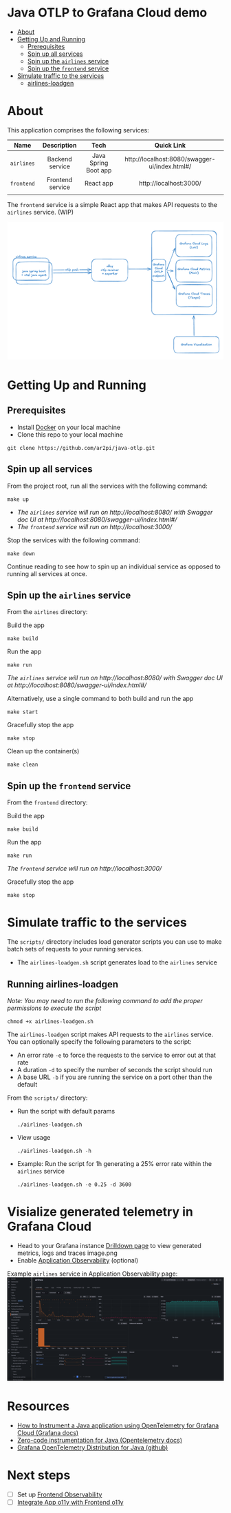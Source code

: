 # Java OTLP to Grafana Cloud demo

- [About](#about)
- [Getting Up and Running](#getting-up-and-running)
  - [Prerequisites](#prerequisites)
  - [Spin up all services](#spin-up-all-services)
  - [Spin up the `airlines` service](#spin-up-the-airlines-service)
  - [Spin up the `frontend` service](#spin-up-the-frontend-service)
- [Simulate traffic to the services](#simulate-traffic-to-the-services)
  - [airlines-loadgen](#running-airlines-loadgen)

# About

This application comprises the following services:

| Name | Description | Tech | Quick Link |
| :---: | :---: | :---: | :---: |
| `airlines` | Backend service | Java Spring Boot app | http://localhost:8080/swagger-ui/index.html#/ |
| `frontend` | Frontend service | React app | http://localhost:3000/ |
|||

The `frontend` service is a simple React app that makes API requests to the `airlines` service. (WIP)

![alt text](resources/diagram.png)

# Getting Up and Running

## Prerequisites

- Install [Docker](https://docs.docker.com/engine/install/) on your local machine
- Clone this repo to your local machine
```
git clone https://github.com/ar2pi/java-otlp.git
```

## Spin up all services

From the project root, run all the services with the following command:
```
make up
```

- *The `airlines` service will run on http://localhost:8080/ with Swagger doc UI at http://localhost:8080/swagger-ui/index.html#/*
- *The `frontend` service will run on http://localhost:3000/*

Stop the services with the following command:
```
make down
```

Continue reading to see how to spin up an individual service as opposed to running all services at once.

## Spin up the `airlines` service   

From the `airlines` directory:

Build the app
```
make build
```

Run the app
```
make run
```
*The `airlines` service will run on http://localhost:8080/ with Swagger doc UI at http://localhost:8080/swagger-ui/index.html#/*

Alternatively, use a single command to both build and run the app
```
make start
```

Gracefully stop the app
```
make stop
```

Clean up the container(s)
```
make clean
```

## Spin up the `frontend` service

From the `frontend` directory:

Build the app
```
make build
```

Run the app
```
make run
```
*The `frontend` service will run on http://localhost:3000/*

Gracefully stop the app
```
make stop
```

# Simulate traffic to the services

The `scripts/` directory includes load generator scripts you can use to make batch sets of requests to your running services.

- The `airlines-loadgen.sh` script generates load to the `airlines` service

## Running airlines-loadgen

*Note: You may need to run the following command to add the proper permissions to execute the script*
```
chmod +x airlines-loadgen.sh
```

The `airlines-loadgen` script makes API requests to the `airlines` service. You can optionally specify the following parameters to the script:
- An error rate `-e` to force the requests to the service to error out at that rate
- A duration `-d` to specify the number of seconds the script should run
- A base URL `-b` if you are running the service on a port other than the default

From the `scripts/` directory:

- Run the script with default params
  ```
  ./airlines-loadgen.sh
  ```

- View usage
  ```
  ./airlines-loadgen.sh -h
  ```

- Example: Run the script for 1h generating a 25% error rate within the `airlines` service
  ```
  ./airlines-loadgen.sh -e 0.25 -d 3600
  ```

# Visialize generated telemetry in Grafana Cloud

- Head to your Grafana instance [Drilldown page](https://grafana.com/docs/grafana/latest/explore/simplified-exploration/) to view generated metrics, logs and traces
image.png
- Enable [Application Observability](https://grafana.com/docs/grafana-cloud/monitor-applications/application-observability/setup/) (optional)

Example `airlines` service in Application Observability page:
![alt text](resources/appo11y.png)

# Resources

- [How to Instrument a Java application using OpenTelemetry for Grafana Cloud (Grafana docs)](https://grafana.com/docs/opentelemetry/instrument/grafana-java/)
- [Zero-code instrumentation for Java (Opentelemetry docs)](https://opentelemetry.io/docs/zero-code/java/agent/getting-started/)
- [Grafana OpenTelemetry Distribution for Java (github)](https://github.com/grafana/grafana-opentelemetry-java/blob/main/README.md)

# Next steps

- [ ] Set up [Frontend Observability](https://grafana.com/docs/grafana-cloud/monitor-applications/frontend-observability/quickstart/react/)
- [ ] [Integrate App o11y with Frontend o11y](https://grafana.com/docs/grafana-cloud/monitor-applications/application-observability/integrate-rum/)
